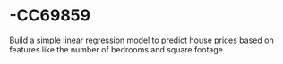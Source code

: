# -CC69859
 Build a simple linear regression model to predict house prices based on features like  the number of bedrooms and square footage
